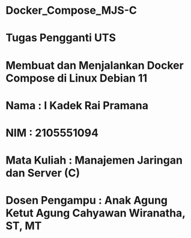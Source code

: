 # Docker_Compose_MJS-C

# Tugas Pengganti UTS 
# Membuat dan Menjalankan Docker Compose di Linux Debian 11

# Nama		        : I Kadek Rai Pramana
# NIM		          : 2105551094
# Mata Kuliah	    : Manajemen Jaringan dan Server (C)
# Dosen Pengampu	: Anak Agung Ketut Agung Cahyawan Wiranatha, ST, MT
